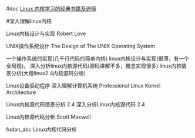 
#doc
[Linux 内核学习的经典书籍及途径](https://www.zhihu.com/question/19606660)

#深入理解linux内核


Linux内核设计与实现 Robert Love

UNIX操作系统设计.The Design of The UNIX Operating System


一个操作系统的实现(几千行代码的简单内核)
linux内核设计与实现(很薄，有一个全局观)。
深入分析linux内核源代码(源码讲解不多，概念实现很多)
linux内核情景分析(大段linux2.4内核源码分析)


Linux设备驱动程序
深入理解计算机系统
Professional Linux Kernel Architecture

Linux内核源代码情景分析 2.4
深入分析Linux内核源代码 2.4

Linux内核源代码分析.Scott Maxwell

fudan_abc Linux内核代码分析






















